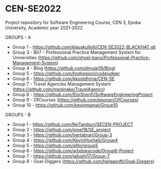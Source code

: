 # CEN-SE2022
Project repository for Software Engineering Course, CEN 3, Epoka University, Academic year 2021-2022


GROUPS - A

* Group 1 - https://github.com/klauskullolli/CEN-SE2022-BLACKHAT.git
* Group 3 - Bit7 - Professional Practice Management System for Universities (https://github.com/xhoel-bano/Professional-Practice-Management-System)
* Group 4 - Blog (https://github.com/dmulaj19/Blog)
* Group 5 - https://github.com/hndregjoni/codejudger
* Group 6 - https://github.com/kkostdhima/CEN-SE
* Group 7 - Travel Agencies Management System (https://github.com/meginako/TravelAgency)
* Group 8 - https://github.com/EloiSherifi/SoftwareEngineeringProject
* Group 9 - OfCourses (https://github.com/eponari/OfCourses)
* Group 10 - https://github.com/kevinmamaj/Group10


GROUPS - B 

* Group 1 - https://github.com/ReiTamburi/SECEN-PROJECT
* Group 2 - https://github.com/jonel18/SE_project
* Group 3 - https://github.com/hertabrari/Group-3
* Group 4 - https://github.com/KevinHoxhalli/Group4
* Group 5 - https://github.com/afilo/group5
* Group 6 - https://github.com/arbdoescode/Group6-Project
* Group 7 - https://github.com/jallushi17/Group-7
* Group 8 - Goal-Diggers (https://github.com/helgaprifti/Goal-Diggers)
